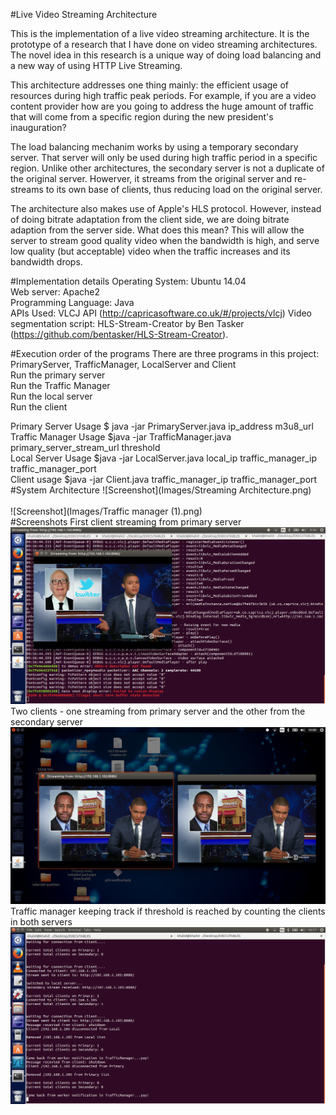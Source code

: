 #Live Video Streaming Architecture 

This is the implementation of a live video streaming architecture. It is the prototype of a research that I have done on video streaming architectures. The novel idea in this research is a unique way of doing load balancing and a new way of using HTTP Live Streaming. 

This architecture addresses one thing mainly: the efficient usage of resources during high traffic peak periods. 
For example, if you are a video content provider how are you going to address the huge amount of traffic that will come from a specific region 
during the new president's inauguration?

The load balancing mechanim works by using a temporary secondary server. That server will only be used during high traffic period in
a specific region. Unlike other architectures, the secondary server is not a duplicate of the original server. Howerver, it streams from 
the original server and re-streams to its own base of clients, thus reducing load on the original server. 

The architecture also makes use of Apple's HLS protocol. However, instead of doing bitrate adaptation from the client side, we are doing 
bitrate adaption from the server side. What does this mean? This will allow the server to stream good quality video when the bandwidth is high, 
and serve low quality (but acceptable) video when the traffic increases and its bandwidth drops. 

#Implementation details
Operating System: Ubuntu 14.04 <br/>
Web server:  Apache2 <br/>
Programming Language: Java <br/>
APIs Used: VLCJ API (http://capricasoftware.co.uk/#/projects/vlcj)
Video segmentation script: HLS-Stream-Creator by Ben Tasker (https://github.com/bentasker/HLS-Stream-Creator). <br/>

#Execution order of the programs 
There are three programs in this project: PrimaryServer, TrafficManager, LocalServer and Client <br/>
Run the primary server </br>
Run the Traffic Manager </br>
Run the local server </br>
Run the client </br>

Primary Server Usage
$ java -jar PrimaryServer.java ip_address m3u8_url
</br>
Traffic Manager Usage
$java -jar TrafficManager.java primary_server_stream_url threshold
</br>
Local Server Usage
$java -jar LocalServer.java local_ip traffic_manager_ip traffic_manager_port
</br>
Client usage
$java -jar Client.java traffic_manager_ip traffic_manager_port
#System Architecture
![Screenshot](Images/Streaming Architecture.png) <br/> <br/>
![Screenshot](Images/Traffic manager (1).png) <br/>
#Screenshots
First client streaming from primary server 
![Screenshot](Images/client-3.png) <br/>
Two clients - one streaming from primary server and the other from the secondary server
![Screenshot](Images/client-synchronization.png) <br/>
Traffic manager keeping track if threshold is reached by counting the clients in both servers
![Screenshot](Images/trafficmanager-3-tracking.png)
